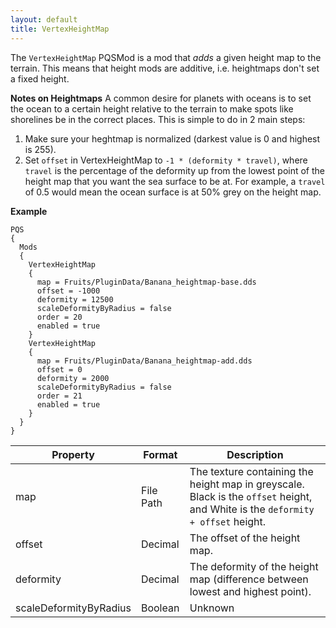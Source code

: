 ```yaml
---
layout: default
title: VertexHeightMap
---
```


The `VertexHeightMap` PQSMod is a mod that *adds* a given height map to the terrain. This means that height mods are additive, i.e. heightmaps don't set a fixed height.

**Notes on Heightmaps**
A common desire for planets with oceans is to set the ocean to a certain height relative to the terrain to make spots like shorelines be in the correct places. This is simple to do in 2 main steps:

1. Make sure your heghtmap is normalized (darkest value is 0 and highest is 255).
2. Set `offset` in VertexHeightMap to `-1 * (deformity * travel)`, where `travel` is the percentage of the deformity up from the lowest point of the height map that you want the sea surface to be at. For example, a `travel` of 0.5 would mean the ocean surface is at 50% grey on the height map. 

**Example**
```
PQS
{
  Mods
  {
    VertexHeightMap
    {
      map = Fruits/PluginData/Banana_heightmap-base.dds
      offset = -1000
      deformity = 12500
      scaleDeformityByRadius = false
      order = 20
      enabled = true
    }
    VertexHeightMap
    {
      map = Fruits/PluginData/Banana_heightmap-add.dds
      offset = 0
      deformity = 2000
      scaleDeformityByRadius = false
      order = 21
      enabled = true
    }
  }
}
```

|Property|Format|Description|
|--------|------|-----------|
|map|File Path|The texture containing the height map in greyscale. Black is the `offset` height, and White is the `deformity + offset` height.|
|offset|Decimal|The offset of the height map.|
|deformity|Decimal|The deformity of the height map (difference between lowest and highest point).|
|scaleDeformityByRadius|Boolean|Unknown|

